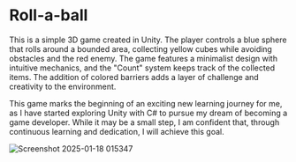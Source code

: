 # Roll-a-ball
This is a simple 3D game created in Unity. The player controls a blue sphere that rolls around a bounded area, collecting yellow cubes while avoiding obstacles and the red enemy. The game features a minimalist design with intuitive mechanics, and the "Count" system keeps track of the collected items. The addition of colored barriers adds a layer of challenge and creativity to the environment.

This game marks the beginning of an exciting new learning journey for me, as I have started exploring Unity with C# to pursue my dream of becoming a game developer. While it may be a small step, I am confident that, through continuous learning and dedication, I will achieve this goal.

![Screenshot 2025-01-18 015347](https://github.com/user-attachments/assets/08a0a169-7bbe-46ce-a090-ba72144b726c)
